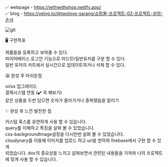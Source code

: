 ✅ webpage - https://withwithshop.netlify.app/<br/>
✅ blog - https://velog.io/@twolove-sarang/쇼핑몰-프로젝트-02-프로젝트-설정-순서

![git](https://user-images.githubusercontent.com/113573974/221340101-ae7db1d7-648d-4184-ae34-965604af9a99.gif)


🖥 구현목표<br/>

제품들을 등록하고 보여줄 수 있다.<br/>
파이어베이스 로그인 기능으로 어드민/일반유저를 구분 할 수 있다.<br/>
일반 유저의 카트에서 실시간으로 업데이트하거나 삭제 할 수 있다.<br/>

😫 완성 후 아쉬운점<br/>

ui/ux 업그레이드<br/>
결제시스템 연동 (✔️ 꼭 해보기)<br/>
같은 상품을 두번 담으면 숫자가 올라가거나 중복됐음을 알리기<br/>

✨ 완성 후 느낀 발전한 점<br/>

커스텀 훅스를 유연하게 사용 할 수 있습니다.<br/>
query를 이해하고 특징을 살펴 볼 수 있었습니다.<br/>
css-backgroundImage설정을 다시한번 살펴 볼 수 있었습니다.<br/>
cloudynary를 이용해 이미지를 업로드 하고 url을 받아와 firebase에서 구현 할 수 있게 <br/>되었습니다.
doc의 중요성을 느끼고 살펴보면서 관련된 내용들을 가져와 나의 프로젝트에 맞게 사용 할 수 있습니다.<br/>
